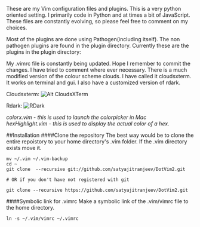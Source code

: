 These are my Vim configuration files and plugins. This is a very python oriented setting. I primarily code in Python and at times a bit of JavaScript. These files are constantly evolving, so please feel free to comment on my choices.

Most of the plugins are done using Pathogen(including itself). The non pathogen plugins are found in the plugin directory. Currently these are the plugins in the plugin directory:

My .vimrc file is constantly being updated. Hope I remember to commit the changes. I have tried to comment where ever necessary. There is a much modified version of the colour scheme clouds. I have called it cloudsxterm. It works on terminal and gui. I also have a customized version of rdark. 

Cloudsxterm:
![Alt CloudsXTerm](http://satyajit.ranjeev.in/images/others/cloudsxterm.png)

Rdark:
![RDark](http://satyajit.ranjeev.in/images/others/rdark-gui.png)

*colorx.vim - this is used to launch the colorpicker in Mac*  
*hexHighlight.vim - this is used to display the actual color of a hex.*  

##Installation
####Clone the repository
The best way would be to clone the entire repoistory to your home directory's .vim folder. If the .vim directory exists move it.

    mv ~/.vim ~/.vim-backup
    cd ~
    git clone  --recursive git://github.com/satyajitranjeev/DotVim2.git

    # OR if you don't have not registered with git

    git clone --recursive https://github.com/satyajitranjeev/DotVim2.git

####Symbolic link for .vimrc
Make a symbolic link of the .vim/vimrc file to the home directory.

    ln -s ~/.vim/vimrc ~/.vimrc
